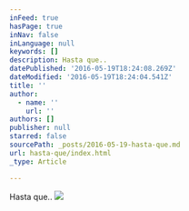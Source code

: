 ```yaml
---
inFeed: true
hasPage: true
inNav: false
inLanguage: null
keywords: []
description: Hasta que..
datePublished: '2016-05-19T18:24:08.269Z'
dateModified: '2016-05-19T18:24:04.541Z'
title: ''
author:
  - name: ''
    url: ''
authors: []
publisher: null
starred: false
sourcePath: _posts/2016-05-19-hasta-que.md
url: hasta-que/index.html
_type: Article

---
```

Hasta que..
![](https://the-grid-user-content.s3-us-west-2.amazonaws.com/c681fdca-cdd2-4aca-ba48-de49b900386e.jpg)